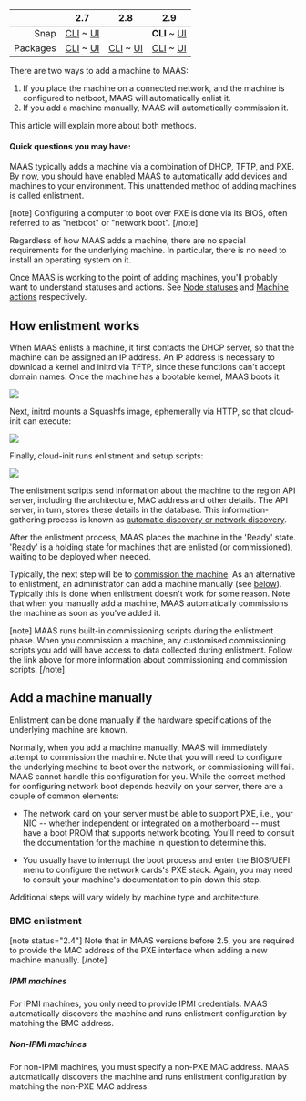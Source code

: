 <!-- deb-2-7-cli
||2.7|2.8|2.9|
|-----:|:-----:|:-----:|:-----:|
|Snap|[CLI](/t/add-machines-snap-2-7-cli/2274) ~ [UI](/t/add-machines-snap-2-7-ui/2275)|[CLI](/t/add-machines-snap-2-8-cli/2276) ~ [UI](/t/add-machines-snap-2-8-ui/2277)|[CLI](/t/add-machines-snap-2-9-cli/2278) ~ [UI](/t/add-machines-snap-2-9-ui/2279)|
|Packages|**CLI** ~ [UI](/t/add-machines-deb-2-7-ui/2281)|[CLI](/t/add-machines-deb-2-8-cli/2282) ~ [UI](/t/add-machines-deb-2-8-ui/2283)|[CLI](/t/add-machines-deb-2-9-cli/2284) ~ [UI](/t/add-machines-deb-2-9-ui/2285)|
 deb-2-7-cli -->

<!-- deb-2-7-ui
||2.7|2.8|2.9|
|-----:|:-----:|:-----:|:-----:|
|Snap|[CLI](/t/add-machines-snap-2-7-cli/2274) ~ [UI](/t/add-machines-snap-2-7-ui/2275)|[CLI](/t/add-machines-snap-2-8-cli/2276) ~ [UI](/t/add-machines-snap-2-8-ui/2277)|[CLI](/t/add-machines-snap-2-9-cli/2278) ~ [UI](/t/add-machines-snap-2-9-ui/2279)|
|Packages|[CLI](/t/add-machines-deb-2-7-cli/2280) ~ **UI**|[CLI](/t/add-machines-deb-2-8-cli/2282) ~ [UI](/t/add-machines-deb-2-8-ui/2283)|[CLI](/t/add-machines-deb-2-9-cli/2284) ~ [UI](/t/add-machines-deb-2-9-ui/2285)|
 deb-2-7-ui -->

<!-- deb-2-8-cli
||2.7|2.8|2.9|
|-----:|:-----:|:-----:|:-----:|
|Snap|[CLI](/t/add-machines-snap-2-7-cli/2274) ~ [UI](/t/add-machines-snap-2-7-ui/2275)|[CLI](/t/add-machines-snap-2-8-cli/2276) ~ [UI](/t/add-machines-snap-2-8-ui/2277)|[CLI](/t/add-machines-snap-2-9-cli/2278) ~ [UI](/t/add-machines-snap-2-9-ui/2279)|
|Packages|[CLI](/t/add-machines-deb-2-7-cli/2280) ~ [UI](/t/add-machines-deb-2-7-ui/2281)||**CLI** ~ [UI](/t/add-machines-deb-2-8-ui/2283)|[CLI](/t/add-machines-deb-2-9-cli/2284) ~ [UI](/t/add-machines-deb-2-9-ui/2285)|
 deb-2-8-cli -->

<!-- deb-2-8-ui
||2.7|2.8|2.9|
|-----:|:-----:|:-----:|:-----:|
|Snap|[CLI](/t/add-machines-snap-2-7-cli/2274) ~ [UI](/t/add-machines-snap-2-7-ui/2275)|[CLI](/t/add-machines-snap-2-8-cli/2276) ~ [UI](/t/add-machines-snap-2-8-ui/2277)|[CLI](/t/add-machines-snap-2-9-cli/2278) ~ [UI](/t/add-machines-snap-2-9-ui/2279)|
|Packages|[CLI](/t/add-machines-deb-2-7-cli/2280) ~ [UI](/t/add-machines-deb-2-7-ui/2281)|[CLI](/t/add-machines-deb-2-8-cli/2282) ~ **UI**|[CLI](/t/add-machines-deb-2-9-cli/2284) ~ [UI](/t/add-machines-deb-2-9-ui/2285)|
 deb-2-8-ui -->

<!-- deb-2-9-cli
||2.7|2.8|2.9|
|-----:|:-----:|:-----:|:-----:|
|Snap|[CLI](/t/add-machines-snap-2-7-cli/2274) ~ [UI](/t/add-machines-snap-2-7-ui/2275)|[CLI](/t/add-machines-snap-2-8-cli/2276) ~ [UI](/t/add-machines-snap-2-8-ui/2277)|[CLI](/t/add-machines-snap-2-9-cli/2278) ~ [UI](/t/add-machines-snap-2-9-ui/2279)|
|Packages|[CLI](/t/add-machines-deb-2-7-cli/2280) ~ [UI](/t/add-machines-deb-2-7-ui/2281)|[CLI](/t/add-machines-deb-2-8-cli/2282) ~ [UI](/t/add-machines-deb-2-8-ui/2283)||**CLI** ~ [UI](/t/add-machines-deb-2-9-ui/2285)|
 deb-2-9-cli -->

<!-- deb-2-9-ui
||2.7|2.8|2.9|
|-----:|:-----:|:-----:|:-----:|
|Snap|[CLI](/t/add-machines-snap-2-7-cli/2274) ~ [UI](/t/add-machines-snap-2-7-ui/2275)|[CLI](/t/add-machines-snap-2-8-cli/2276) ~ [UI](/t/add-machines-snap-2-8-ui/2277)|[CLI](/t/add-machines-snap-2-9-cli/2278) ~ [UI](/t/add-machines-snap-2-9-ui/2279)|
|Packages|[CLI](/t/add-machines-deb-2-7-cli/2280) ~ [UI](/t/add-machines-deb-2-7-ui/2281)|[CLI](/t/add-machines-deb-2-8-cli/2282) ~ [UI](/t/add-machines-deb-2-8-ui/2283)|[CLI](/t/add-machines-deb-2-9-cli/2284) ~ **UI**|
 deb-2-9-ui -->

<!-- snap-2-7-cli
||2.7|2.8|2.9|
|-----:|:-----:|:-----:|:-----:|
|Snap|**CLI** ~ [UI](/t/add-machines-snap-2-7-ui/2275)|[CLI](/t/add-machines-snap-2-8-cli/2276) ~ [UI](/t/add-machines-snap-2-8-ui/2277)|[CLI](/t/add-machines-snap-2-9-cli/2278) ~ [UI](/t/add-machines-snap-2-9-ui/2279)|
|Packages|[CLI](/t/add-machines-deb-2-7-cli/2280) ~ [UI](/t/add-machines-deb-2-7-ui/2281)|[CLI](/t/add-machines-deb-2-8-cli/2282) ~ [UI](/t/add-machines-deb-2-8-ui/2283)|[CLI](/t/add-machines-deb-2-9-cli/2284) ~ [UI](/t/add-machines-deb-2-9-ui/2285)|
 snap-2-7-cli -->

<!-- snap-2-7-ui
||2.7|2.8|2.9|
|-----:|:-----:|:-----:|:-----:|
|Snap|[CLI](/t/add-machines-snap-2-7-cli/2274) ~ **UI**|[CLI](/t/add-machines-snap-2-8-cli/2276) ~ [UI](/t/add-machines-snap-2-8-ui/2277)|[CLI](/t/add-machines-snap-2-9-cli/2278) ~ [UI](/t/add-machines-snap-2-9-ui/2279)|
|Packages|[CLI](/t/add-machines-deb-2-7-cli/2280) ~ [UI](/t/add-machines-deb-2-7-ui/2281)|[CLI](/t/add-machines-deb-2-8-cli/2282) ~ [UI](/t/add-machines-deb-2-8-ui/2283)|[CLI](/t/add-machines-deb-2-9-cli/2284) ~ [UI](/t/add-machines-deb-2-9-ui/2285)|
 snap-2-7-ui -->

||2.7|2.8|2.9|
|-----:|:-----:|:-----:|:-----:|
|Snap|[CLI](/t/add-machines-snap-2-7-cli/2274) ~ [UI](/t/add-machines-snap-2-7-ui/2275)||**CLI** ~ [UI](/t/add-machines-snap-2-8-ui/2277)|[CLI](/t/add-machines-snap-2-9-cli/2278) ~ [UI](/t/add-machines-snap-2-9-ui/2279)|
|Packages|[CLI](/t/add-machines-deb-2-7-cli/2280) ~ [UI](/t/add-machines-deb-2-7-ui/2281)|[CLI](/t/add-machines-deb-2-8-cli/2282) ~ [UI](/t/add-machines-deb-2-8-ui/2283)|[CLI](/t/add-machines-deb-2-9-cli/2284) ~ [UI](/t/add-machines-deb-2-9-ui/2285)|

<!-- snap-2-8-ui
||2.7|2.8|2.9|
|-----:|:-----:|:-----:|:-----:|
|Snap|[CLI](/t/add-machines-snap-2-7-cli/2274) ~ [UI](/t/add-machines-snap-2-7-ui/2275)|[CLI](/t/add-machines-snap-2-8-cli/2276) ~ **UI**|[CLI](/t/add-machines-snap-2-9-cli/2278) ~ [UI](/t/add-machines-snap-2-9-ui/2279)|
|Packages|[CLI](/t/add-machines-deb-2-7-cli/2280) ~ [UI](/t/add-machines-deb-2-7-ui/2281)|[CLI](/t/add-machines-deb-2-8-cli/2282) ~ [UI](/t/add-machines-deb-2-8-ui/2283)|[CLI](/t/add-machines-deb-2-9-cli/2284) ~ [UI](/t/add-machines-deb-2-9-ui/2285)|
 snap-2-8-ui -->

<!-- snap-2-9-cli
||2.7|2.8|2.9|
|-----:|:-----:|:-----:|:-----:|
|Snap|[CLI](/t/add-machines-snap-2-7-cli/2274) ~ [UI](/t/add-machines-snap-2-7-ui/2275)|[CLI](/t/add-machines-snap-2-8-cli/2276) ~ [UI](/t/add-machines-snap-2-8-ui/2277)||**CLI** ~ [UI](/t/add-machines-snap-2-9-ui/2279)|
|Packages|[CLI](/t/add-machines-deb-2-7-cli/2280) ~ [UI](/t/add-machines-deb-2-7-ui/2281)|[CLI](/t/add-machines-deb-2-8-cli/2282) ~ [UI](/t/add-machines-deb-2-8-ui/2283)|[CLI](/t/add-machines-deb-2-9-cli/2284) ~ [UI](/t/add-machines-deb-2-9-ui/2285)|
 snap-2-9-cli -->

<!-- snap-2-9-ui
||2.7|2.8|2.9|
|-----:|:-----:|:-----:|:-----:|
|Snap|[CLI](/t/add-machines-snap-2-7-cli/2274) ~ [UI](/t/add-machines-snap-2-7-ui/2275)|[CLI](/t/add-machines-snap-2-8-cli/2276) ~ [UI](/t/add-machines-snap-2-8-ui/2277)|[CLI](/t/add-machines-snap-2-9-cli/2278) ~ **UI**|
|Packages|[CLI](/t/add-machines-deb-2-7-cli/2280) ~ [UI](/t/add-machines-deb-2-7-ui/2281)|[CLI](/t/add-machines-deb-2-8-cli/2282) ~ [UI](/t/add-machines-deb-2-8-ui/2283)|[CLI](/t/add-machines-deb-2-9-cli/2284) ~ [UI](/t/add-machines-deb-2-9-ui/2285)|
 snap-2-9-ui -->

There are two ways to add a machine to MAAS:

1. If you place the machine on a connected network, and the machine is configured to netboot, MAAS will automatically enlist it.
2. If you add a machine manually, MAAS will automatically commission it.

This article will explain more about both methods.

#### Quick questions you may have:

<!-- vanilla 2-7-ui 2-8-ui
* [How does enlistment work?](/t/add-machines/821#heading--enlistment)
* [How do VM host nodes work?](/t/introduction-to-vm-hosting/1524)
* [How do I add virtual machines?](https://discourse.maas.io/t/adding-a-vm-host/1549)
* [How do I add a machine manually?](/t/add-machines/821#heading--add-a-node-manually)
* [How do I add a machine via a chassis?](/t/add-machines/821#heading--add-nodes-via-a-chassis)
vanilla 2-7-ui 2-8-ui -->

<!-- cli
* [How does enlistment work?](/t/add-machines/821#heading--enlistment)
* [How do VM host nodes work?](/t/introduction-to-vm-hosting/1524)
* [How do I add virtual machines?](https://discourse.maas.io/t/adding-a-vm-host/1549)
* [How do I add a machine manually?](/t/add-machines/821#heading--add-a-node-manually)
cli -->

MAAS typically adds a machine via a combination of DHCP, TFTP, and PXE. By now, you should have enabled MAAS to automatically add devices and machines to your environment. This unattended method of adding machines is called enlistment.

[note]
Configuring a computer to boot over PXE is done via its BIOS, often referred to as "netboot" or "network boot".
[/note]

Regardless of how MAAS adds a machine, there are no special requirements for the underlying machine. In particular, there is no need to install an operating system on it.

Once MAAS is working to the point of adding machines, you'll probably want to understand statuses and actions. See [Node statuses](/t/concepts-and-terms/785#heading--node-statuses) and [Machine actions](/t/concepts-and-terms/785#heading--machine-actions) respectively.

<h2 id="heading--enlistment">How enlistment works</h2>

When MAAS enlists a machine, it first contacts the DHCP server, so that the machine can be assigned an IP address.  An IP address is necessary to download a kernel and initrd via TFTP, since these functions can't accept domain names.  Once the machine has a bootable kernel, MAAS boots it:

<a href="https://discourse.maas.io/uploads/default/original/1X/76f7113545e6950fec60bdeac06cfaf79b14b3ff.jpeg" target = "_blank"><img src="https://discourse.maas.io/uploads/default/original/1X/76f7113545e6950fec60bdeac06cfaf79b14b3ff.jpeg"></a> 

Next, initrd mounts a Squashfs image, ephemerally via HTTP, so that cloud-init can execute:

<a href="https://discourse.maas.io/uploads/default/original/1X/500f9bd2d070790a4007085705035366bee88a4a.jpeg" target = "_blank"><img src="https://discourse.maas.io/uploads/default/original/1X/500f9bd2d070790a4007085705035366bee88a4a.jpeg"></a> 

Finally, cloud-init runs enlistment and setup scripts:

<a href="https://discourse.maas.io/uploads/default/original/1X/bd87f78c8ee668a22640bf15607c9e3e532d46bb.jpeg" target = "_blank"><img src="https://discourse.maas.io/uploads/default/original/1X/bd87f78c8ee668a22640bf15607c9e3e532d46bb.jpeg"></a> 

The enlistment scripts send information about the machine to the region API server, including the architecture, MAC address and other details.  The API server, in turn, stores these details in the database. This information-gathering process is known as [automatic discovery or network discovery](/t/network-discovery/758).

After the enlistment process, MAAS places the machine in the 'Ready' state.  'Ready' is a holding state for machines that are enlisted (or commissioned), waiting to be deployed when needed.

Typically, the next step will be to [commission the machine](/t/commission-machines/822). As an alternative to enlistment, an administrator can add a machine manually (see [below](#heading--add-a-node-manually)). Typically this is done when enlistment doesn't work for some reason. Note that when you manually add a machine, MAAS automatically commissions the machine as soon as you've added it.

[note]
MAAS runs built-in commissioning scripts during the enlistment phase. When you commission a machine, any customised commissioning scripts you add will have access to data collected during enlistment. Follow the link above for more information about commissioning and commission scripts.
[/note]

<h2 id="heading--add-a-node-manually">Add a machine manually</h2>

Enlistment can be done manually if the hardware specifications of the underlying machine are known.

<!-- 2-7-ui
On the 'Machines' page of the web UI, click the 'Add hardware' button and then select 'Machine'.

Fill in the form and hit 'Save machine'. In this example, you are adding an IPMI machine:

<a href="https://assets.ubuntu.com/v1/20aa36b2-nodes-add__2.5_add-node-manually.png" target = "_blank"><img src="https://assets.ubuntu.com/v1/20aa36b2-nodes-add__2.5_add-node-manually.png"></a>

The fields on the "Add machine" screen are as follows:

* **Machine name**: This field is used to identify the machine to the user.  It can be set to anything, though it is often set to the MAC address of the machine in question.  This field is optional, in that MAAS will assign a unique, nonsense name if you leave it blank.  You can change this nonsense name later, if desired.

* **Domain**: This field sets the domain name of the domain managed by MAAS.  It can be set to anything; MAAS assigns the domain name "maas" by default.

* **Architecture**: This field refers to the architecture of the machine being added.

* **Minimum Kernal**: This field supplies a dropdown of possible kernels available for deployment on this machine.

* **Zone**: This field allows you to set the availability zone, selected from AZs that you have already created (if any).

* **Resource pool**: This field allows you to set the resource pool for this machine, selected from pools you have already created (if any).

* **MAC Address**: You should fill in this field with the MAC address of the machine you are adding.  Note that the MAC address entered here must use a colon (":") separator, although some MAC addresses are written with dash ("-") separators.

* **Power type**: You must select the power type supported by the machine you are adding, and fill in additional required fields that appear.  See [Power management](/t/power-management/830) for details on the availabile power types and the relevant parameters for each type.
2-7-ui -->

<!-- 2-8-ui vanilla
On the 'Machines' page of the web UI, click the 'Add hardware' button and then select 'Machine'.

Fill in the form and hit 'Save machine'. In this example, you are adding an IPMI machine:

<a href="https://discourse.maas.io/uploads/default/original/1X/faebe2fb37cd73252eaf9521ed1bcf31fb0e76f6.jpeg" target = "_blank"><img src="https://discourse.maas.io/uploads/default/original/1X/faebe2fb37cd73252eaf9521ed1bcf31fb0e76f6.jpeg"></a>

The fields on the "Add machine" screen are as follows:

* **Machine name**: This field is used to identify the machine to the user.  It can be set to anything, though it is often set to the MAC address of the machine in question.  This field is optional, in that MAAS will assign a unique, nonsense name if you leave it blank.  You can change this nonsense name later, if desired.

* **Domain**: This field sets the domain name of the domain managed by MAAS.  It can be set to anything; MAAS assigns the domain name "maas" by default.

* **Architecture**: This field refers to the architecture of the machine being added.

* **Minimum Kernal**: This field supplies a dropdown of possible kernels available for deployment on this machine.

* **Zone**: This field allows you to set the availability zone, selected from AZs that you have already created (if any).

* **Resource pool**: This field allows you to set the resource pool for this machine, selected from pools you have already created (if any).

* **MAC Address**: You should fill in this field with the MAC address of the machine you are adding.  Note that the MAC address entered here must use a colon (":") separator, although some MAC addresses are written with dash ("-") separators.

* **Power type**: You must select the power type supported by the machine you are adding, and fill in additional required fields that appear.  See [Power management](/t/power-management/830) for details on the availabile power types and the relevant parameters for each type.
2-8-ui vanilla -->

<!-- cli
At the command line, enter the following information:

```
stormrider@wintermute:~$ maas admin machines create \
> architecture=$ARCH \
> max_addresses=$MAC_ADDRESS \
> power_type=$POWER_TYPE \
> power_parameters_power_id=$POWER_ID \
> power_parameters_power_address=$POWER_ADDRESS \
> power_parameters_power_pass=$POWER_PASSWORD
```

When you enter the command (substituting the `$...` parameters for your own particulars), the screen will pause for a moment, and then return a stream of JSON relating to the added machine.

Here's an example with a local laptop MAAS install, using KVMs as virtual machines:

```
stormrider@wintermute:~$ maas admin machines create \
> architecture=amd64 \
> max_addresses=52:54:00:6f:b4:af \
> power_type=virsh \
> power_parameters_power_id=50f6cca2-5d89-43b9-941c-90c9fcd7c156 \
> power_parameters_power_address=qemu+ssh://stormrider@192.168.123.1/system \
> power_parameters_power_pass=xxxxxxx
```

There's also a version of this command in a script called [mkmm --kvm](/t/the-cli-cookbook/2218#heading--mkkvm) in the [CLI cookbook](/t/the-cli-cookbook/2218).

The variable fields in the `machines create` command (the `$...` items) are as follows, in this example: 

```
> architecture=$ARCH \
> mac_addresses=$MAC_ADDRESS \
> power_type=$POWER_TYPE \
> power_parameters_power_id=$POWER_ID \
> power_parameters_power_address=$POWER_ADDRESS \
> power_parameters_power_pass=$POWER_PASSWORD
```

* `$ARCH`: This field refers to the architecture of the machine being added, `amd64` in the local laptop example.

* `$MAC_ADDRESS`: This is the MAC address of the boot-enabled NIC for the machine being added.  Note that the MAC address entered here must use a colon (":") separator, although some MAC addresses are written with dash ("-") separators.

* `$POWER_TYPE`: You must select the power type supported by the machine you are adding, and fill in additional required fields that appear.  See [Power management](/t/power-management/830) for details on the availabile power types and the relevant parameters for each type. In this example, we've used a "virsh" power type (a libvirt KVM), but your choice will depend on your hardware.

* `$POWER_ID`: This is generally the UUID of the machine being added.

* `$POWER_ADDRESS/$POWER_PASSWORD`: In the case of a KVM, these are the only parameters that need to be entered.  See [Power types](https://maas.io/docs/api#power-types) in the API reference for details on the availabile power types and the relevant parameters for each type.
cli -->

Normally, when you add a machine manually, MAAS will immediately attempt to commission the machine. Note that you will need to configure the underlying machine to boot over the network, or commissioning will fail. MAAS cannot handle this configuration for you.  While the correct method for configuring network boot depends heavily on your server, there are a couple of common elements:

* The network card on your server must be able to support PXE, i.e., your NIC -- whether independent or integrated on a motherboard -- must have a boot PROM that supports network booting.  You'll need to consult the documentation for the machine in question to determine this.

* You usually have to interrupt the boot process and enter the BIOS/UEFI menu to configure the network cards's PXE stack.  Again, you may need to consult your machine's documentation to pin down this step.

Additional steps will vary widely by machine type and architecture.

<h3 id="heading--bmc-enlistment">BMC enlistment</h3>

[note status="2.4"]
Note that in MAAS versions before 2.5, you are required to provide the MAC address of the PXE interface when adding a new machine manually.
[/note]

##### IPMI machines

For IPMI machines, you only need to provide IPMI credentials. MAAS automatically discovers the machine and runs enlistment configuration by matching the BMC address.

##### Non-IPMI machines

For non-IPMI machines, you must specify a non-PXE MAC address. MAAS automatically discovers the machine and runs enlistment configuration by matching the non-PXE MAC address.

<!-- 2-7-ui
<h2 id="heading--add-nodes-via-a-chassis">Add a machine via a chassis</h2>

Use the chassis feature to add multiple machines at once. To do this, instead of selecting 'Machine' as above, choose 'Chassis' from the drop-down menu. In the following example, MAAS will add all available VMs from the given  virsh address:

<a href="https://assets.ubuntu.com/v1/d5314a8a-nodes-add__2.4_add-node-chassis.png" target = "_blank"><img src="https://assets.ubuntu.com/v1/d5314a8a-nodes-add__2.4_add-node-chassis.png"></a>

The required fields will change based on the type of chassis you choose.

[note]
As with the manual method, the underlying machines will require netbooting.
[/note]

2-7-ui -->

<!-- vanilla 2-8-ui
<h2 id="heading--add-nodes-via-a-chassis">Add a machine via a chassis</h2>

Use the chassis feature to add multiple machines at once. To do this, instead of selecting 'Machine' as above, choose 'Chassis' from the drop-down menu. In the following example, MAAS will add all available VMs from the given  virsh address:

<a href="https://discourse.maas.io/uploads/default/original/1X/e7f88bce68318cf3c6a8e97b4d31d0b6980e0f32.jpeg" target = "_blank"><img src="https://discourse.maas.io/uploads/default/original/1X/e7f88bce68318cf3c6a8e97b4d31d0b6980e0f32.jpeg"></a>

The required fields will change based on the type of chassis you choose.

[note]
As with the manual method, the underlying machines will require netbooting.
[/note]

 vanilla 2-8-ui -->